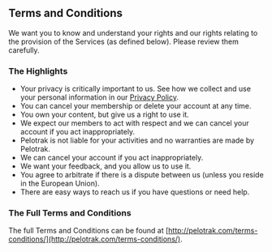 ## Terms and Conditions

We want you to know and understand your rights and our rights relating to the provision of the Services (as defined below). Please review them carefully.

### The Highlights

- Your privacy is critically important to us. See how we collect and use your personal information in our [Privacy Policy](http://pelotrak.com/privacy-policy).
- You can cancel your membership or delete your account at any time.
- You own your content, but give us a right to use it.
- We expect our members to act with respect and we can cancel your account if you act inappropriately.
- Pelotrak is not liable for your activities and no warranties are made by Pelotrak.
- We can cancel your account if you act inappropriately.
- We want your feedback, and you allow us to use it.
- You agree to arbitrate if there is a dispute between us (unless you reside in the European Union).
- There are easy ways to reach us if you have questions or need help.

### The Full Terms and Conditions

The full Terms and Conditions can be found at [http://pelotrak.com/terms-conditions/](http://pelotrak.com/terms-conditions/).
